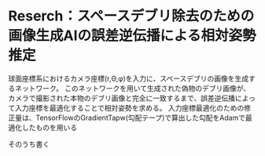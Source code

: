 # Reserch：スペースデブリ除去のための画像生成AIの誤差逆伝播による相対姿勢推定
球面座標系におけるカメラ座標(r,Θ,φ)を入力に、スペースデブリの画像を生成するネットワーク。
このネットワークを用いて生成された偽物のデブリ画像が、カメラで撮影された本物のデブリ画像と完全に一致するまで、誤差逆伝播によって入力座標を最適化することで相対姿勢を求める。
入力座標最適化のための修正量は、TensorFlowのGradientTapw(勾配テープ)で算出した勾配をAdamで最適化したものを用いる

そのうち書く
